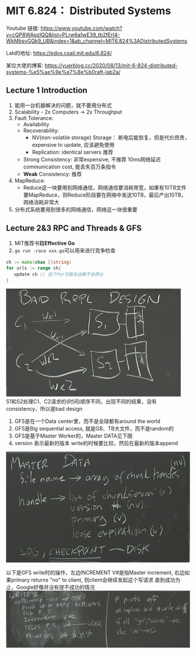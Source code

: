 # MIT 6.824： Distributed Systems
Youtube 链接: https://www.youtube.com/watch?v=cQP8WApzIQQ&list=PLrw6a1wE39_tb2fErI4-WkMbsvGQk9_UB&index=1&ab_channel=MIT6.824%3ADistributedSystems  
  
Lab的地址: https://pdos.csail.mit.edu/6.824/  
  
某位大佬的博客: https://yuerblog.cc/2020/08/13/mit-6-824-distributed-systems-%e5%ae%9e%e7%8e%b0raft-lab2a/

## Lecture 1 Introduction
 1. 能用一台机器解决的问题，就不要用分布式
 2. Scalability - 2x Computers -> 2x Throughput
 3. Fault Tolerance:
     - Availability
     - Recoverability:
        - NV(non-volatile storage) Storage： 断电后能恢复，但是代价昂贵，expensive to update, 应该避免使用
        - Replication: identical servers 推荐
     - Strong Consistency: 非常expensive, 不推荐 10ms网络延迟communication cost, 能丢失百万条指令
     - **Weak** Consistency: 推荐
 4. MapReduce:
    - Reduce这一块要用到网络通信，网络通信要消耗带宽，如果有10TB文件要MapReduce，则Reduce阶段要在网络中发送10TB，最后产出10TB，网络消耗非常大
 5. 分布式系统要用到很多的网络通信，网络这一块很重要

## Lecture 2&3 RPC and Threads & GFS
 1. MIT推荐书籍**Effective Go**
 2. ```go run -race xxx.go```可以用来进行竞争检查
 ```go
 ch := make(chan []string)
 for urls := range ch{
    update ch // 这个for可能永远都不会停止
 }
 ```
 ![bad-repl](./imgs/bad-repl.png)  
 S1和S2处理C1、C2请求的(时间)顺序不同，出现不同的结果，没有consistency，所以是bad design  
 1. GFS是在一个Data center里，而不是全球都有around the world
 2. GFS是Big sequential access, 就是GB、TB大文件，而不是random的  
 3. GFS是基于Master Worker的，Master DATA见下图
 4. version 表示最新的版本 write的时候要比较，然后在最新的版本append
 
 ![master-data](./imgs/master-data.png)
   
 以下是GFS write时的操作，左边INCREMENT V#是指Master increment, 右边如果primary returns "no" to client, 则client会继续发起这个写请求
 直到成功为止，Google好像并没有提不成功的情况  
 ![gfs-write](./imgs/gfs-write.png)
 
